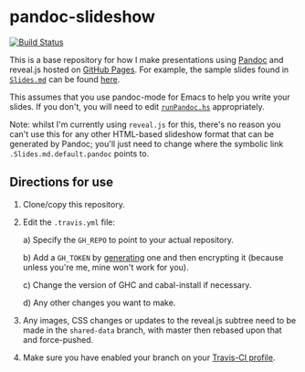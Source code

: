 pandoc-slideshow
================

[![Build Status](https://travis-ci.org/ivan-m/pandoc-slideshow.svg)](https://travis-ci.org/ivan-m/pandoc-slideshow)

This is a base repository for how I make presentations using [Pandoc]
and reveal.js hosted on [GitHub Pages].  For example, the sample
slides found in [`Slides.md`] can be found [here].

This assumes that you use pandoc-mode for Emacs to help you write your
slides.  If you don't, you will need to edit [`runPandoc.hs`]
appropriately.

Note: whilst I'm currently using `reveal.js` for this, there's no
reason you can't use this for any other HTML-based slideshow format
that can be generated by Pandoc; you'll just need to change where the
symbolic link `.Slides.md.default.pandoc` points to.

Directions for use
------------------

1. Clone/copy this repository.

2. Edit the `.travis.yml` file:

    a) Specify the `GH_REPO` to point to your actual repository.

    b) Add a `GH_TOKEN` by [generating] one and then encrypting it
        (because unless you're me, mine won't work for you).

    c) Change the version of GHC and cabal-install if necessary.

    d) Any other changes you want to make.

3. Any images, CSS changes or updates to the reveal.js subtree need to
   be made in the `shared-data` branch, with master then rebased upon
   that and force-pushed.

4. Make sure you have enabled your branch on your [Travis-CI profile].

[Pandoc]: http://pandoc.org/
[reveal.js]: http://lab.hakim.se/reveal-js/
[GitHub Pages]: https://pages.github.com/
[`Slides.md`]: Slides.md
[here]: http://ivan-m.github.io/pandoc-slideshow
[`runPandoc.hs`]: runPandoc.hs
[generating]: https://github.com/settings/tokens
[encrypting]: https://docs.travis-ci.com/user/encryption-keys/
[Travis-CI profile]: https://travis-ci.org/profile
